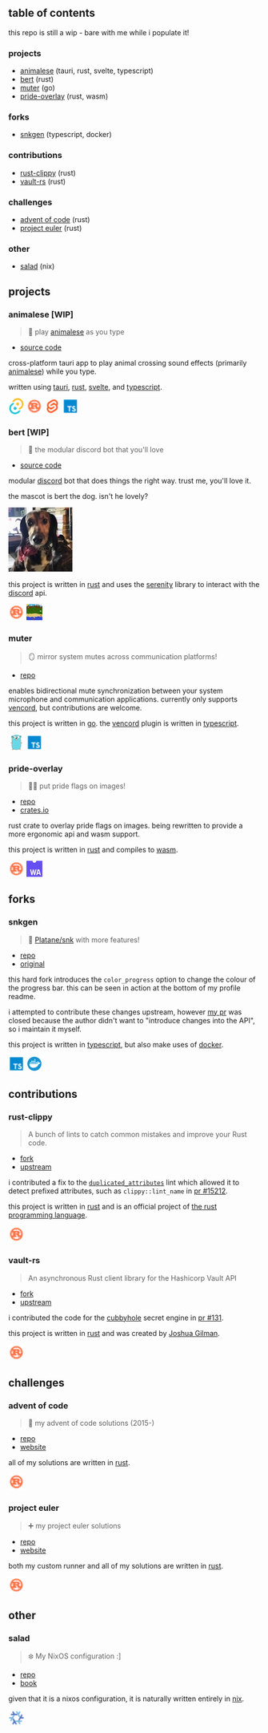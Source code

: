 ## table of contents

this repo is still a wip - bare with me while i populate it!

### projects

- [animalese](#animalese) (tauri, rust, svelte, typescript)
- [bert](#bert) (rust)
- [muter](#muter) (go)
- [pride-overlay](#pride-overlay) (rust, wasm)

### forks

- [snkgen](#snkgen) (typescript, docker)

### contributions

- [rust-clippy](#rust-clippy) (rust)
- [vault-rs](#vault-rs) (rust)

### challenges

- [advent of code](#advent-of-code) (rust)
- [project euler](#project-euler) (rust)

### other

- [salad](#salad) (nix)

## projects

### animalese [WIP]

> 🔔 play [animalese](https://nookipedia.com/wiki/Animalese) as you type

- [source code](https://github.com/isitreallyalive/animalese)

cross-platform tauri app to play animal crossing sound effects (primarily [animalese](https://nookipedia.com/wiki/Animalese)) while you type.

written using [tauri](https://tauri.app), [rust](https://rust-lang.org), [svelte](https://svelte.dev), and [typescript](https://typescriptlang.org).

<img src="icon/tauri.svg" height="32"> <img src="icon/rust.svg" height="32"> <img src="icon/svelte.svg" height="32"> <img src="icon/typescript.svg" height="32">

### bert [WIP]

> 🐶 the modular discord bot that you'll love

- [source code](https://github.com/isitreallyalive/bert)

modular [discord](https://discord.com) bot that does things the right way. trust me, you'll love it.

the mascot is bert the dog. isn't he lovely?

<img src="bert.webp" height="128">

this project is written in [rust](https://rust-lang.org) and uses the [serenity](https://github.com/serenity-rs/serenity) library to interact with the [discord](https://discord.com) api.

<img src="icon/rust.svg" height="32"> <img src="icon/serenity.webp" height="32">

### muter

> 🪞 mirror system mutes across communication platforms!

- [repo](https://github.com/isitreallyalive/muter)

enables bidirectional mute synchronization between your system microphone and communication applications. currently only supports [vencord](https://vencord.dev), but contributions are welcome.

this project is written in [go](https://go.dev). the [vencord](https://vencord.dev) plugin is written in [typescript](https://typescriptlang.org).

<img src="icon/go.svg" height="32"> <img src="icon/typescript.svg" height="32">

### pride-overlay

> 🏳️‍⚧️ put pride flags on images!

- [repo](https://github.com/isitreallyalive/pride-overlay)
- [crates.io](https://crates.io/crates/pride-overlay)

rust crate to overlay pride flags on images. being rewritten to provide a more ergonomic api and wasm support.

this project is written in [rust](https://rust-lang.org) and compiles to [wasm](https://webassembly.org/).

<img src="icon/rust.svg" height="32"> <img src="icon/wasm.svg" height="32">

## forks

### snkgen

> 🐍 [Platane/snk](https://github.com/platane/snk) with more features!

- [repo](https://github.com/isitreallyalive/snkgen)
- [original](https://github.com/platane/snk)

this hard fork introduces the `color_progress` option to change the colour of the progress bar. this can be seen in action at the bottom of my profile readme.

i attempted to contribute these changes upstream, however [my pr](https://github.com/Platane/snk/pull/155) was closed because the author didn't want to "introduce changes into the API", so i maintain it myself.

this project is written in [typescript](https://typescriptlang.org), but also make uses of [docker](https://docker.com).

<img src="icon/typescript.svg" height="32"> <img src="icon/docker.svg" height="32">

## contributions

### rust-clippy

> A bunch of lints to catch common mistakes and improve your Rust code.

- [fork](https://github.com/isitreallyalive/rust-clippy)
- [upstream](https://github.com/rust-lang/rust-clippy)

i contributed a fix to the [`duplicated_attributes`](https://rust-lang.github.io/rust-clippy/master/index.html#duplicated_attributes) lint which allowed it to detect prefixed attributes, such as `clippy::lint_name` in [pr #15212](https://github.com/rust-lang/rust-clippy/pull/15212).

this project is written in [rust](https://rust-lang.org) and is an official project of [the rust programming language](https://github.com/rust-lang).

<img src="icon/rust.svg" height="32">

### vault-rs

> An asynchronous Rust client library for the Hashicorp Vault API

- [fork](https://github.com/isitreallyalive/vaultrs)
- [upstream](https://github.com/jmgilman/vaultrs)

i contributed the code for the [cubbyhole](https://developer.hashicorp.com/vault/api-docs/secret/cubbyhole) secret engine in [pr #131](https://github.com/jmgilman/vaultrs/pull/131).

this project is written in [rust](https://rust-lang.org) and was created by [Joshua Gilman](https://github.com/jmgilman).

<img src="icon/rust.svg" height="32">

## challenges

### advent of code

> 🎄 my advent of code solutions (2015-)

- [repo](https://github.com/isitreallyalive/aoc)
- [website](https://adventofcode.com)

all of my solutions are written in [rust](https://rust-lang.org).

<img src="icon/rust.svg" height="32">

### project euler

> ➕ my project euler solutions

- [repo](https://github.com/isitreallyalive/euler)
- [website](https://project-euler.net)

both my custom runner and all of my solutions are written in [rust](https://rust-lang.org).

<img src="icon/rust.svg" height="32">

## other

### salad

> ❄️ My NixOS configuration :]

- [repo](https://github.com/isitreallyalive/salad)
- [book](https://salad.newty.dev)

given that it is a nixos configuration, it is naturally written entirely in [nix](https://nixos.org).

<img src="icon/nix.svg" height="32">
